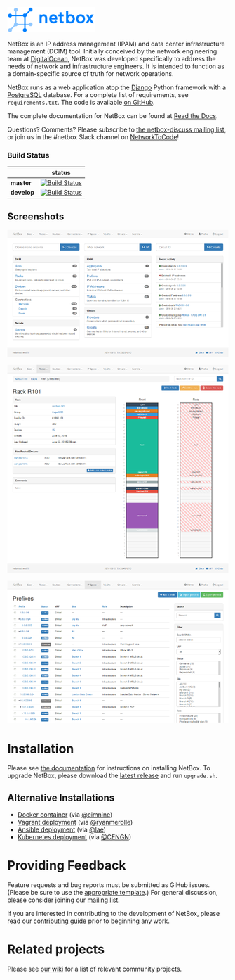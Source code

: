 ![NetBox](docs/netbox_logo.png "NetBox logo")

NetBox is an IP address management (IPAM) and data center infrastructure
management (DCIM) tool. Initially conceived by the network engineering team at
[DigitalOcean](https://www.digitalocean.com/), NetBox was developed specifically
to address the needs of network and infrastructure engineers. It is intended to
function as a domain-specific source of truth for network operations.

NetBox runs as a web application atop the [Django](https://www.djangoproject.com/)
Python framework with a [PostgreSQL](http://www.postgresql.org/) database. For a
complete list of requirements, see `requirements.txt`. The code is available [on GitHub](https://github.com/netbox-community/netbox).

The complete documentation for NetBox can be found at [Read the Docs](http://netbox.readthedocs.io/en/stable/).

Questions? Comments? Please subscribe to [the netbox-discuss mailing list](https://groups.google.com/forum/#!forum/netbox-discuss),
or join us in the #netbox Slack channel on [NetworkToCode](https://networktocode.slack.com/)!

### Build Status

|             | status |
|-------------|------------|
| **master** | [![Build Status](https://travis-ci.org/netbox-community/netbox.svg?branch=master)](https://travis-ci.com/netbox-community/netbox/) |
| **develop** | [![Build Status](https://travis-ci.org/netbox-community/netbox.svg?branch=develop)](https://travis-ci.com/netbox-community/netbox/) |

## Screenshots

![Screenshot of main page](docs/media/screenshot1.png "Main page")

![Screenshot of rack elevation](docs/media/screenshot2.png "Rack elevation")

![Screenshot of prefix hierarchy](docs/media/screenshot3.png "Prefix hierarchy")

# Installation

Please see [the documentation](http://netbox.readthedocs.io/en/stable/) for
instructions on installing NetBox. To upgrade NetBox, please download the [latest release](https://github.com/netbox-community/netbox/releases)
and run `upgrade.sh`.

## Alternative Installations

* [Docker container](https://github.com/netbox-community/netbox-docker) (via [@cimnine](https://github.com/cimnine))
* [Vagrant deployment](https://github.com/ryanmerolle/netbox-vagrant) (via [@ryanmerolle](https://github.com/ryanmerolle))
* [Ansible deployment](https://github.com/lae/ansible-role-netbox) (via [@lae](https://github.com/lae))
* [Kubernetes deployment](https://github.com/CENGN/netbox-kubernetes) (via [@CENGN](https://github.com/CENGN))

# Providing Feedback

Feature requests and bug reports must be submitted as GiHub issues. (Please be
sure to use the [appropriate template](https://github.com/netbox-community/netbox/issues/new/choose).)
For general discussion, please consider joining our [mailing list](https://groups.google.com/forum/#!forum/netbox-discuss).

If you are interested in contributing to the development of NetBox, please read
our [contributing guide](CONTRIBUTING.md) prior to beginning any work.

# Related projects

Please see [our wiki](https://github.com/netbox-community/netbox/wiki/Community-Contributions) for a list of relevant community projects.
